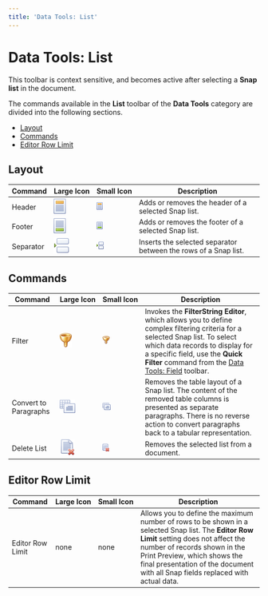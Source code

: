 ```yaml
---
title: 'Data Tools: List'
---
```

# Data Tools: List
This toolbar is context sensitive, and becomes active after selecting a **Snap list** in the document.

The commands available in the **List** toolbar of the **Data Tools** category are divided into the following sections.
* [Layout](#layout)
* [Commands](#commands)
* [Editor Row Limit](#editorrowlimit)

## <a name="layout"/>Layout
| Command | Large&nbsp;Icon | Small&nbsp;Icon | Description |
|---|---|---|---|
| Header | ![icon-toolbar-list-header](../../../../images/Img20547.png) | ![icon-small-toolbar-list-header](../../../../images/Img20554.png) | Adds or removes the header of a selected Snap list. |
| Footer | ![icon-toolbar-list-footer](../../../../images/Img20546.png) | ![icon-small-toolbar-list-footer](../../../../images/Img20553.png) | Adds or removes the footer of a selected Snap list. |
| Separator | ![icon-toolbar-list-separator](../../../../images/Img20548.png) | ![icon-small-toolbar-list-separator](../../../../images/Img20555.png) | Inserts the selected separator between the rows of a Snap list. |

## <a name="commands"/>Commands
| Command | Large&nbsp;Icon | Small&nbsp;Icon | Description |
|---|---|---|---|
| Filter | ![icon-toolbar-list-filter](../../../../images/Img20545.png) | ![icon-small-toolbar-list-filter](../../../../images/Img20552.png) | Invokes the **FilterString Editor**, which allows you to define complex filtering criteria for a selected Snap list. To select which data records to display for a specific field, use the **Quick Filter** command from the [Data Tools: Field](../../../../../interface-elements-for-desktop/articles/snap-reporting-engine/graphical-user-interface/main-toolbar/data-tools-field.md) toolbar. |
| Convert to Paragraphs | ![icon-toolbar-list-convert-to-paragraphs](../../../../images/Img20543.png) | ![icon-small-toolbar-list-convert-to-paragraphs](../../../../images/Img20550.png) | Removes the table layout of a Snap list. The content of the removed table columns is presented as separate paragraphs. There is no reverse action to convert paragraphs back to a tabular representation. |
| Delete List | ![icon-toolbar-list-delete-list](../../../../images/Img20544.png) | ![icon-small-toolbar-list-delete-list](../../../../images/Img20551.png) | Removes the selected list from a document. |

## <a name="editorrowlimit"/>Editor Row Limit
| Command | Large&nbsp;Icon | Small&nbsp;Icon | Description |
|---|---|---|---|
| Editor Row Limit | none | none | Allows you to define the maximum number of rows to be shown in a selected Snap list. The **Editor Row Limit** setting does not affect the number of records shown in the Print Preview, which shows the final presentation of the document with all Snap fields replaced with actual data. |